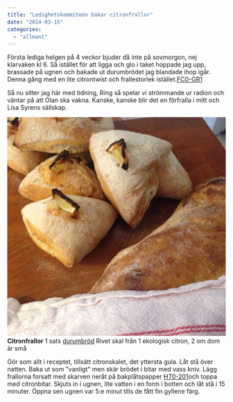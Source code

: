 ```yaml
---
title: "Ledighetskommiteén bakar citronfrallor"
date: "2014-03-15"
categories: 
  - "allmant"
---
```


Första lediga helgen på 4 veckor bjuder då inte på sovmorgon, nej klarvaken kl 6. Så istället för att ligga och glo i taket hoppade jag upp, brassade på ugnen och bakade ut durumbrödet jag blandade ihop igår. Denna gång med en lite citrontwist och frallestorlek istället.[FC0-GR1](http://www.tbcfircrest.com/fc0-gr1.html)

Så nu sitter jag här med tidning, Ring så spelar vi strömmande ur radion och väntar på att Olan ska vakna. Kanske, kanske blir det en förfralla i mitt och Lisa Syrens sällskap.

![20140315-083009.jpg](/static/img/20140315-083009.jpg)
**Citronfrallor** 1 sats [durumbröd](http://import.local/2012/01/04/durumbrod-2/) Rivet skal från 1 ekologisk citron, 2 om dom är små

Gör som allt i receptet, tillsätt citronskalet, det yttersta gula. Låt stå över natten. Baka ut som "vanligt" men skär brödet i bitar med vass kniv. Lägg frallorna forsatt med skarven neråt på bakplåtspapper [HT0-201](http://www.tbcfircrest.com/ht0-201.html)och toppa med citronbitar. Skjuts in i ugnen, lite vatten i en form i botten och låt stå i 15 minuter. Öppna sen ugnen var 5:e minut tills de fått fin gyllene färg.

